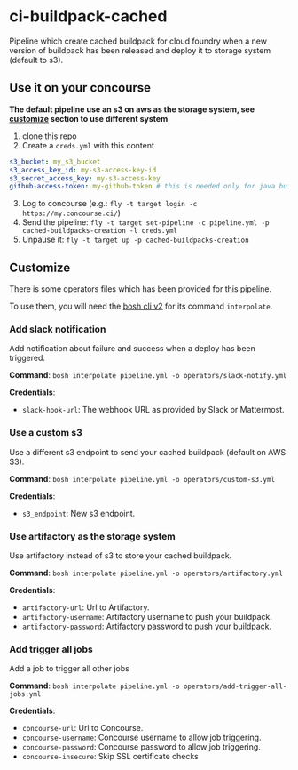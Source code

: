 # ci-buildpack-cached

Pipeline which create cached buildpack for cloud foundry when a new version of buildpack has been released and deploy it to storage system (default to s3).

## Use it on your concourse

**The default pipeline use an s3 on aws as the storage system, see [customize](#customize) section to use different system**

1. clone this repo
2. Create a `creds.yml` with this content

```yml
s3_bucket: my_s3_bucket
s3_access_key_id: my-s3-access-key-id
s3_secret_access_key: my-s3-access-key
github-access-token: my-github-token # this is needed only for java buildpack which has different build system
```
3. Log to concourse (e.g.: `fly -t target login -c https://my.concourse.ci/`)
4. Send the pipeline: `fly -t target set-pipeline -c pipeline.yml -p cached-buildpacks-creation -l creds.yml`
5. Unpause it: `fly -t target up -p cached-buildpacks-creation`

## Customize

There is some operators files which has been provided for this pipeline.

To use them, you will need the [bosh cli v2](https://bosh.io/docs/cli-v2.html) for its command `interpolate`.

### Add slack notification

Add notification about failure and success when a deploy has been triggered.

**Command**: `bosh interpolate pipeline.yml -o operators/slack-notify.yml`

**Credentials**:
- `slack-hook-url`: The webhook URL as provided by Slack or Mattermost.

### Use a custom s3

Use a different s3 endpoint to send your cached buildpack (default on AWS S3).

**Command**: `bosh interpolate pipeline.yml -o operators/custom-s3.yml`

**Credentials**:
- `s3_endpoint`: New s3 endpoint.

### Use artifactory as the storage system

Use artifactory instead of s3 to store your cached buildpack.

**Command**: `bosh interpolate pipeline.yml -o operators/artifactory.yml`

**Credentials**:
- `artifactory-url`: Url to Artifactory.
- `artifactory-username`: Artifactory username to push your buildpack.
- `artifactory-password`: Artifactory password to push your buildpack.

### Add trigger all jobs 

Add a job to trigger all other jobs

**Command**: `bosh interpolate pipeline.yml -o operators/add-trigger-all-jobs.yml`

**Credentials**:
- `concourse-url`: Url to Concourse.
- `concourse-username`: Concourse username to allow job triggering.
- `concourse-password`: Concourse password to allow job triggering.
- `concourse-insecure`: Skip SSL certificate checks 

